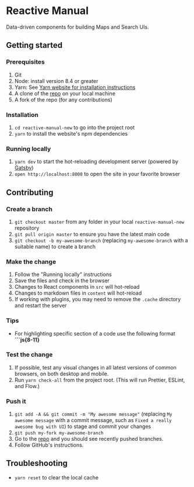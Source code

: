 # Reactive Manual

Data-driven components for building Maps and Search UIs.

## Getting started

### Prerequisites

1. Git
1. Node: install version 8.4 or greater
1. Yarn: See [Yarn website for installation instructions](https://yarnpkg.com/lang/en/docs/install/)
1. A clone of the [repo](https://github.com/divyanshu013/reactive-manual-new) on your local machine
1. A fork of the repo (for any contributions)

### Installation

1. `cd reactive-manual-new` to go into the project root
1. `yarn` to install the website's npm dependencies

### Running locally

1. `yarn dev` to start the hot-reloading development server (powered by [Gatsby](https://www.gatsbyjs.org))
1. `open http://localhost:8000` to open the site in your favorite browser

## Contributing

### Create a branch

1. `git checkout master` from any folder in your local `reactive-manual-new` repository
1. `git pull origin master` to ensure you have the latest main code
1. `git checkout -b my-awesome-branch` (replacing `my-awesome-branch` with a suitable name) to create a branch

### Make the change

1. Follow the "Running locally" instructions
1. Save the files and check in the browser
  1. Changes to React components in `src` will hot-reload
  1. Changes to markdown files in `content` will hot-reload
  1. If working with plugins, you may need to remove the `.cache` directory and restart the server

### Tips

- For highlighting specific section of a code use the following format **```js{8-11}**

### Test the change

1. If possible, test any visual changes in all latest versions of common browsers, on both desktop and mobile.
1. Run `yarn check-all` from the project root. (This will run Prettier, ESLint, and Flow.)

### Push it

1. `git add -A && git commit -m "My awesome message"` (replacing `My awesome message` with a commit message, such as `Fixed a really awesome bug with UI`) to stage and commit your changes
1. `git push my-fork my-awesome-branch`
1. Go to the [repo](https://github.com/divyanshu013/reactive-manual-new) and you should see recently pushed branches.
1. Follow GitHub's instructions.

## Troubleshooting

- `yarn reset` to clear the local cache

